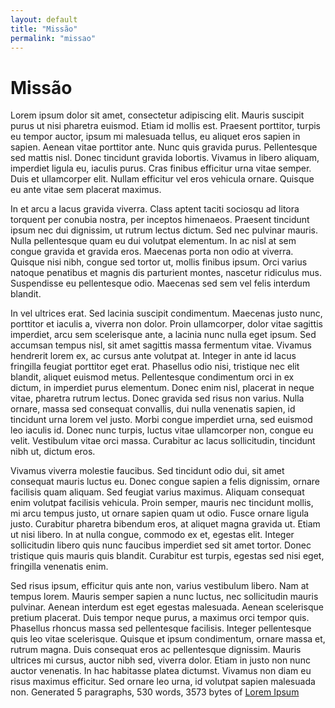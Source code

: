 ```yaml
---
layout: default
title: "Missão"
permalink: "missao"
---
```


# Missão

Lorem ipsum dolor sit amet, consectetur adipiscing elit. Mauris suscipit purus ut nisi pharetra euismod. Etiam id mollis est. Praesent porttitor, turpis eu tempor auctor, ipsum mi malesuada tellus, eu aliquet eros sapien in sapien. Aenean vitae porttitor ante. Nunc quis gravida purus. Pellentesque sed mattis nisl. Donec tincidunt gravida lobortis. Vivamus in libero aliquam, imperdiet ligula eu, iaculis purus. Cras finibus efficitur urna vitae semper. Duis et ullamcorper elit. Nullam efficitur vel eros vehicula ornare. Quisque eu ante vitae sem placerat maximus.

In et arcu a lacus gravida viverra. Class aptent taciti sociosqu ad litora torquent per conubia nostra, per inceptos himenaeos. Praesent tincidunt ipsum nec dui dignissim, ut rutrum lectus dictum. Sed nec pulvinar mauris. Nulla pellentesque quam eu dui volutpat elementum. In ac nisl at sem congue gravida et gravida eros. Maecenas porta non odio at viverra. Quisque nisi nibh, congue sed tortor ut, mollis finibus ipsum. Orci varius natoque penatibus et magnis dis parturient montes, nascetur ridiculus mus. Suspendisse eu pellentesque odio. Maecenas sed sem vel felis interdum blandit.

In vel ultrices erat. Sed lacinia suscipit condimentum. Maecenas justo nunc, porttitor et iaculis a, viverra non dolor. Proin ullamcorper, dolor vitae sagittis imperdiet, arcu sem scelerisque ante, a lacinia nunc nulla eget ipsum. Sed accumsan tempus nisl, sit amet sagittis massa fermentum vitae. Vivamus hendrerit lorem ex, ac cursus ante volutpat at. Integer in ante id lacus fringilla feugiat porttitor eget erat. Phasellus odio nisi, tristique nec elit blandit, aliquet euismod metus. Pellentesque condimentum orci in ex dictum, in imperdiet purus elementum. Donec enim nisl, placerat in neque vitae, pharetra rutrum lectus. Donec gravida sed risus non varius. Nulla ornare, massa sed consequat convallis, dui nulla venenatis sapien, id tincidunt urna lorem vel justo. Morbi congue imperdiet urna, sed euismod leo iaculis id. Donec nunc turpis, luctus vitae ullamcorper non, congue eu velit. Vestibulum vitae orci massa. Curabitur ac lacus sollicitudin, tincidunt nibh ut, dictum eros.

Vivamus viverra molestie faucibus. Sed tincidunt odio dui, sit amet consequat mauris luctus eu. Donec congue sapien a felis dignissim, ornare facilisis quam aliquam. Sed feugiat varius maximus. Aliquam consequat enim volutpat facilisis vehicula. Proin semper, mauris nec tincidunt mollis, mi arcu tempus justo, ut ornare sapien quam ut odio. Fusce ornare ligula justo. Curabitur pharetra bibendum eros, at aliquet magna gravida ut. Etiam ut nisi libero. In at nulla congue, commodo ex et, egestas elit. Integer sollicitudin libero quis nunc faucibus imperdiet sed sit amet tortor. Donec tristique quis mauris quis blandit. Curabitur est turpis, egestas sed nisi eget, fringilla venenatis enim.

Sed risus ipsum, efficitur quis ante non, varius vestibulum libero. Nam at tempus lorem. Mauris semper sapien a nunc luctus, nec sollicitudin mauris pulvinar. Aenean interdum est eget egestas malesuada. Aenean scelerisque pretium placerat. Duis tempor neque purus, a maximus orci tempor quis. Phasellus rhoncus massa sed pellentesque facilisis. Integer pellentesque quis leo vitae scelerisque. Quisque et ipsum condimentum, ornare massa et, rutrum magna. Duis consequat eros ac pellentesque dignissim. Mauris ultrices mi cursus, auctor nibh sed, viverra dolor. Etiam in justo non nunc auctor venenatis. In hac habitasse platea dictumst. Vivamus non diam eu risus maximus efficitur. Sed ornare leo urna, id volutpat sapien malesuada non.
Generated 5 paragraphs, 530 words, 3573 bytes of [Lorem Ipsum](https://www.lipsum.com/)